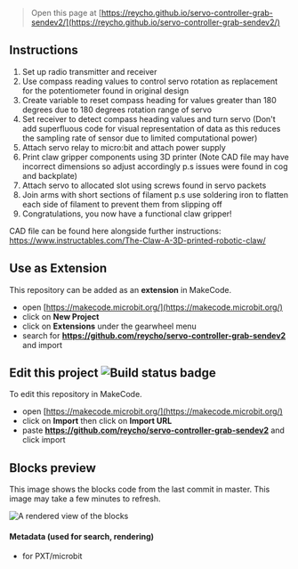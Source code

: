 
> Open this page at [https://reycho.github.io/servo-controller-grab-sendev2/](https://reycho.github.io/servo-controller-grab-sendev2/)

## Instructions
1) Set up radio transmitter and receiver
2) Use compass reading values to control servo rotation as replacement for the potentiometer found in original design
3) Create variable <truecompass> to reset compass heading for values greater than 180 degrees due to 180 degrees rotation range of servo
4) Set receiver to detect compass heading values and turn servo (Don't add superfluous code for visual representation of data as this reduces the sampling rate of sensor due to limited computational power)
5) Attach servo relay to micro:bit and attach power supply 
6) Print claw gripper components using 3D printer (Note CAD file may have incorrect dimensions so adjust accordingly p.s issues were found in cog and backplate)
7) Attach servo to allocated slot using screws found in servo packets
8) Join arms with short sections of filament p.s use soldering iron to flatten each side of filament to prevent them from slipping off
9) Congratulations, you now have a functional claw gripper!

CAD file can be found here alongside further instructions: https://www.instructables.com/The-Claw-A-3D-printed-robotic-claw/

## Use as Extension

This repository can be added as an **extension** in MakeCode.

* open [https://makecode.microbit.org/](https://makecode.microbit.org/)
* click on **New Project**
* click on **Extensions** under the gearwheel menu
* search for **https://github.com/reycho/servo-controller-grab-sendev2** and import

## Edit this project ![Build status badge](https://github.com/reycho/servo-controller-grab-sendev2/workflows/MakeCode/badge.svg)

To edit this repository in MakeCode.

* open [https://makecode.microbit.org/](https://makecode.microbit.org/)
* click on **Import** then click on **Import URL**
* paste **https://github.com/reycho/servo-controller-grab-sendev2** and click import

## Blocks preview

This image shows the blocks code from the last commit in master.
This image may take a few minutes to refresh.

![A rendered view of the blocks](https://github.com/reycho/servo-controller-grab-sendev2/raw/master/.github/makecode/blocks.png)

#### Metadata (used for search, rendering)

* for PXT/microbit
<script src="https://makecode.com/gh-pages-embed.js"></script><script>makeCodeRender("{{ site.makecode.home_url }}", "{{ site.github.owner_name }}/{{ site.github.repository_name }}");</script>
